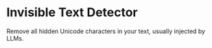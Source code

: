 # Invisible Text Detector

Remove all hidden Unicode characters in your text, usually injected by LLMs.
